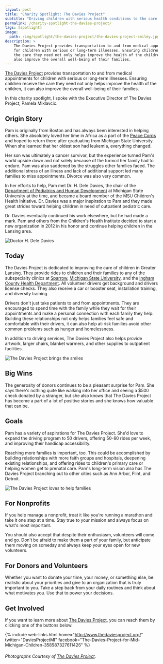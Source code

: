```yaml
---
layout: post
title: "Charity Spotlight: The Davies Project"
subtitle: "Driving children with serious health conditions to the care they need."
permalink: /charity-spotlight-the-davies-project/
tags: [spotlight]
image:
  path: /img/spotlight/the-davies-project/the-davies-project-smiley.jpg
description: >
    The Davies Project provides transportation to and from medical appointments
    for children with serious or long-term illnesses. Ensuring children receive
    the care they need not only helps improve the health of the children, it can
    also improve the overall well-being of their families.
---
```


[The Davies Project][1] provides transportation to and from medical appointments for children with serious or long-term illnesses. Ensuring children receive the care they need not only helps improve the health of the children, it can also improve the overall well-being of their families.

In this charity spotlight, I spoke with the Executive Director of The Davies Project, Pamela Miklavcic.

## Origin Story

Pam is originally from Boston and has always been interested in helping others. She absolutely loved her time in Africa as a part of the [Peace Corps][5] and hoped to return there after graduating from Michigan State University. When she learned that her oldest son had leukemia, everything changed.

Her son was ultimately a cancer survivor, but the experience turned Pam's world upside down and not solely because of the turmoil her family had to endure. Pam was also saddened by the struggles other families faced. The additional stress of an illness and lack of additional support led many families to miss appointments. Divorce was also very common.

In her efforts to help, Pam met Dr. H. Dele Davies, the chair of the [Department of Pediatrics and Human Development][6] at Michigan State University at the time, and became a board member of the MSU Children's Health Initiative. Dr. Davies was a major inspiration to Pam and they made great strides toward helping children in need of outpatient pediatric care.

Dr. Davies eventually continued his work elsewhere, but he had made a mark. Pam and others from the Children's Health Institute decided to start a new organization in 2012 in his honor and continue helping children in the Lansing area.

![][4]

## Today

The Davies Project is dedicated to improving the care of children in Greater Lansing. They provide rides to children and their families to any of the subspecialty clinics at [Sparrow][7], [Michigan State University][8], and the [Ingham County Health Department][9]. All volunteer drivers get background and drivers license checks. They also receive a car or booster seat, installation training, and diversity training.

Drivers don't just take patients to and from appointments. They are encouraged to spend time with the family while they wait for their appointments and make a personal connection with each family they help. Building these relationships not only helps families feel safe and comfortable with their drivers, it can also help at-risk families avoid other common problems such as hunger and homelessness.

In addition to driving services, The Davies Project also helps provide artwork, larger chairs, blanket warmers, and other supplies to outpatient facilities.

![][2]

## Big Wins

The generosity of donors continues to be a pleasant surprise for Pam. She says there's nothing quite like walking into her office and seeing a $500 check donated by a stranger, but she also knows that The Davies Project has become a part of a lot of positive stories and she knows how valuable that can be.

## Goals

Pam has a variety of aspirations for The Davies Project. She'd love to expand the driving program to 50 drivers, offering 50-60 rides per week, and improving their handicap accessibility.

Reaching more families is important, too. This could be accomplished by building relationships with more faith groups and hospitals, deepening existing relationships, and offering rides to children's primary care or helping women get to prenatal care. Pam's long-term vision also has The Davies Project branching out to other cities such as Ann Arbor, Flint, and Detroit.

![][3]

## For Nonprofits

If you help manage a nonprofit, treat it like you're running a marathon and take it one step at a time. Stay true to your mission and always focus on what's most important.

You should also accept that despite their enthusiasm, volunteers will come and go. Don't be afraid to make them a part of your family, but anticipate them moving on someday and always keep your eyes open for new volunteers.

## For Donors and Volunteers

Whether you want to donate your time, your money, or something else, be realistic about your priorities and give to an organization that is truly important to you. Take a step back from your daily routines and think about what motivates you. Use that to power your decisions.

## Get Involved

If you want to learn more about [The Davies Project][1], you can reach them by clicking one of the buttons below.

{% include web-links.html home="http://www.thedaviesproject.org/" twitter="DaviesProjectMI" facebook="The-Davies-Project-for-Mid-Michigan-Children-358587327611426" %}

###### Photographs Courtesy of [The Davies Project][1].



[1]: http://www.thedaviesproject.org/ "The Davies Project Homepage"
[2]: /img/spotlight/the-davies-project/the-davies-project-smiley.jpg "The Davies Project brings the smiles"
[3]: /img/spotlight/the-davies-project/the-davies-project-family.jpg "The Davies Project loves to help families"
[4]: /img/spotlight/the-davies-project/the-davies-project-dele-davies.jpg "Doctor H. Dele Davies"
[5]: https://www.peacecorps.gov/ "Peace Corps Homepage"
[6]: http://www.phd.msu.edu/ "Department of Pediatrics and Human Development Homepage"
[7]: http://www.sparrow.org/ "Sparrow Hospital Homepage"
[8]: https://msu.edu/ "Michigan State University Homepage"
[9]: http://hd.ingham.org/ "Ingham County Health Department Homepage"
